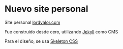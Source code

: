 # Nuevo site personal
Site personal [lordvalor.com](https://lordvalor.com "Valdemar Lozada Home page")

Fue construido desde cero, utilizando [Jekyll][1] como CMS

Para el diseño, se usa [Skeleton CSS][2]

[1]: https://getskeleton.com
[2]: https://jekyllrb.com
